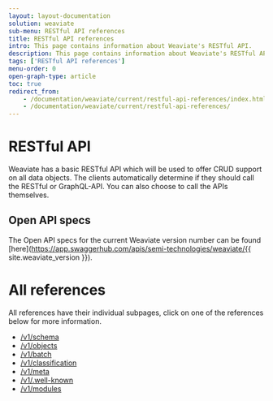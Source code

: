 ```yaml
---
layout: layout-documentation
solution: weaviate
sub-menu: RESTful API references
title: RESTful API references
intro: This page contains information about Weaviate's RESTful API.
description: This page contains information about Weaviate's RESTful API.
tags: ['RESTful API references']
menu-order: 0
open-graph-type: article
toc: true
redirect_from:
    - /documentation/weaviate/current/restful-api-references/index.html
    - /documentation/weaviate/current/restful-api-references/
---
```


# RESTful API

Weaviate has a basic RESTful API which will be used to offer CRUD support on all data objects. The clients automatically determine if they should call the RESTful or GraphQL-API. You can also choose to call the APIs themselves.

## Open API specs

The Open API specs for the current Weaviate version number can be found [here](https://app.swaggerhub.com/apis/semi-technologies/weaviate/{{ site.weaviate_version }}).

# All references

All references have their individual subpages, click on one of the references below for more information.

- [/v1/schema](schema.html)
- [/v1/objects](objects.html)
- [/v1/batch](batch.html)
- [/v1/classification](classification.html)
- [/v1/meta](meta.html)
- [/v1/.well-known](well-known.html)
- [/v1/modules](modules.html)
